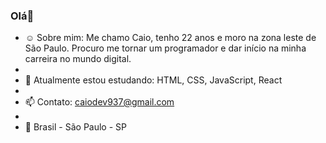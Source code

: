 ### Olá👋


- ☺️ Sobre mim: Me chamo Caio, tenho 22 anos e moro na zona leste de São Paulo. Procuro me tornar um programador e dar início na minha carreira no mundo digital.
- 
- 🧠 Atualmente estou estudando: HTML, CSS, JavaScript, React
- 
- 📫 Contato: caiodev937@gmail.com
- 
- 📌 Brasil - São Paulo - SP
